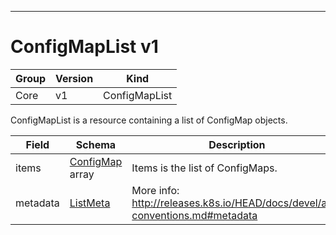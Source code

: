 

-----------
# ConfigMapList v1



Group        | Version     | Kind
------------ | ---------- | -----------
Core | v1 | ConfigMapList







ConfigMapList is a resource containing a list of ConfigMap objects.



Field        | Schema     | Description
------------ | ---------- | -----------
items | [ConfigMap](#configmap-v1) array | Items is the list of ConfigMaps.
metadata | [ListMeta](#listmeta-unversioned) | More info: http://releases.k8s.io/HEAD/docs/devel/api-conventions.md#metadata






